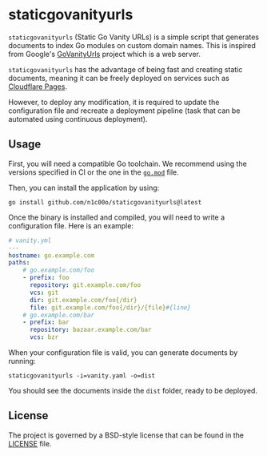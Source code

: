 # staticgovanityurls

`staticgovanityurls` (Static Go Vanity URLs) is a simple script that generates
documents to index Go modules on custom domain names.
This is inspired from Google's [GoVanityUrls](https://github.com/GoogleCloudPlatform/govanityurls) 
project which is a web server.

`staticgovanityurls` has the advantage of being fast and creating static 
documents, meaning it can be freely deployed on services such as 
[Cloudflare Pages](https://pages.cloudflare.com).

However, to deploy any modification, it is required to update the configuration 
file and recreate a deployment pipeline (task that can be automated 
using continuous deployment).

## Usage

First, you will need a compatible Go toolchain. We recommend using the versions
specified in CI or the one in the [`go.mod`](go.mod) file.

Then, you can install the application by using:

```shell
go install github.com/n1c00o/staticgovanityurls@latest
```

Once the binary is installed and compiled, you will need to write a 
configuration file. Here is an example:

```yaml
# vanity.yml
---
hostname: go.example.com
paths:
	# go.example.com/foo
	- prefix: foo
	  repository: git.example.com/foo
	  vcs: git
	  dir: git.example.com/foo{/dir}
	  file: git.example.com/foo{/dir}/{file}#{line}
	# go.example.com/bar
	- prefix: bar
	  repository: bazaar.example.com/bar
	  vcs: bzr
```

When your configuration file is valid, you can generate documents by running:

```shell
staticgovanityurls -i=vanity.yaml -o=dist
```

You should see the documents inside the `dist` folder, ready to be deployed.

## License

The project is governed by a BSD-style license that can be found in the 
[LICENSE](LICENSE) file.

